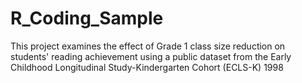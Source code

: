 # R_Coding_Sample
This project examines the effect of  Grade 1 class size reduction on students' reading achievement using a public dataset from the Early Childhood Longitudinal Study-Kindergarten Cohort (ECLS-K) 1998
